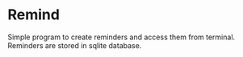 # Remind

Simple program to create reminders and access them from terminal.
Reminders are stored in sqlite database.
